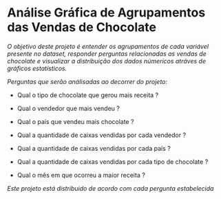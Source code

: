 # Análise Gráfica de Agrupamentos das Vendas de Chocolate

*O objetivo deste projeto é entender os agrupamentos de cada variável presente no dataset, responder perguntas relacionadas as vendas de chocolate e visualizar a distribuição dos dados númericos atráves de gráficos estatísticos.*

*Perguntas que serão análisadas ao decorrer do projeto:*

* Qual o tipo de chocolate que gerou mais receita ?

* Qual o vendedor que mais vendeu ?

* Qual o país que vendeu mais chocolate ?

* Qual a quantidade de caixas vendidas por cada vendedor ?

* Qual a quantidade de caixas vendidas por cada país ?

* Qual a quantidade de caixas vendidas por cada tipo de chocolate ?

* Qual o mês em que ocorreu a maior receita ?

*Este projeto está distribuido de acordo com cada pergunta estabelecida*
